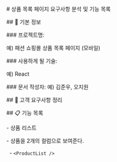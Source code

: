 \# 상품 목록 페이지 요구사항 분석 및 기능 목록



\## 📌 기본 정보

\### 프로젝트명: 

예) 패션 쇼핑몰 상품 목록 페이지 (모바일)



\### 사용하게 될 기술: 

예) React



\### 문서 작성자: 예) 김준우, 오지원



\## 📝 고객 요구사항 정리



\## 📋 기능 목록

\- 상품 리스트

\- 상품을 2개의 컬럼으로 보여준다.

&nbsp; - `<ProductList />`

&nbsp;

&nbsp;





